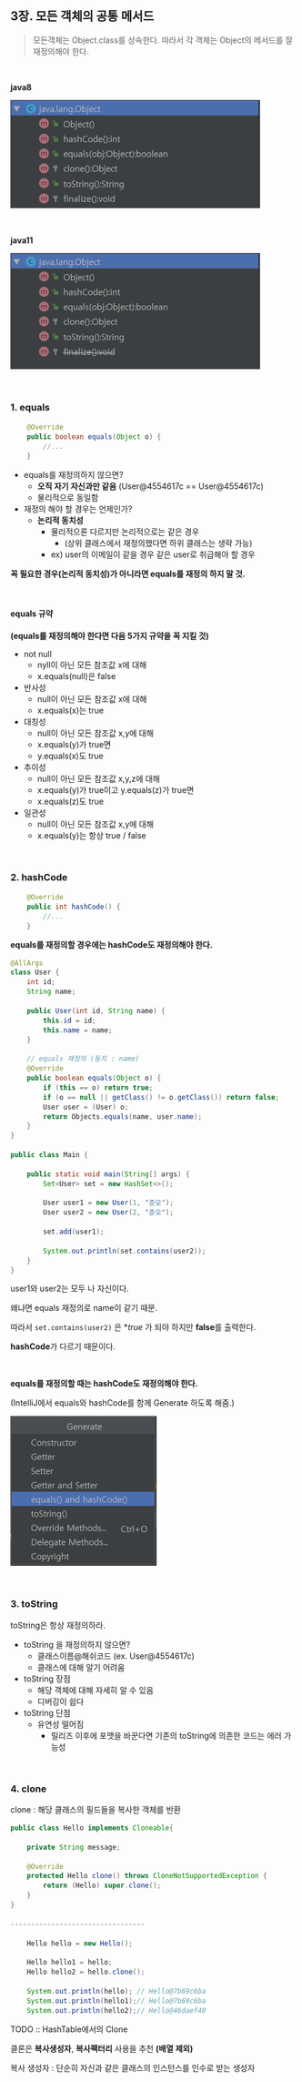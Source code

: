 
## 3장. 모든 객체의 공통 메서드

> 모든객체는 Object.class를 상속한다. 따라서 각 객체는 Object의 메서드를 잘 재정의해야 한다.

&nbsp;

**java8**

![](./assets/part03/object-java8.PNG)

&nbsp;

**java11**

![](./assets/part03/object-java11.PNG)




&nbsp;

### 1. equals

```java
    @Override
    public boolean equals(Object o) {
        //...
    }
```

- equals를 재정의하지 않으면?
    + **오직 자기 자신과만 같음** (User@4554617c == User@4554617c)
    + 물리적으로 동일함
- 재정의 해야 할 경우는 언제인가?
    + **논리적 동치성**
        * 물리적으론 다르지만 논리적으로는 같은 경우
            - (상위 클래스에서 재정의했다면 하위 클래스는 생략 가능)
        * ex) user의 이메일이 같을 경우 같은 user로 취급해야 할 경우

**꼭 필요한 경우(논리적 동치성)가 아니라면 equals를 재정의 하지 말 것.**

&nbsp;

#### equals 규약

**(equals를 재정의해야 한다면 다음 5가지 규약을 꼭 지킬 것)**

- not null
    + nyll이 아닌 모든 참조값 x에 대해
    + x.equals(null)은 false
- 반사성
    + null이 아닌 모든 참조값 x에 대해 
    + x.equals(x)는 true
- 대칭성
    + null이 아닌 모든 참조값 x,y에 대해 
    + x.equals(y)가 true면 
    + y.equals(x)도 true
- 추이성
    + null이 아닌 모든 참조값 x,y,z에 대해
    + x.equals(y)가 true이고 y.equals(z)가 true면 
    + x.equals(z)도 true
- 일관성
    + null이 아닌 모든 참조값 x,y에 대해
    + x.equals(y)는 항상 true / false

&nbsp;
&nbsp;

### 2. hashCode

```java
    @Override
    public int hashCode() {
        //...
    }
```

**equals를 재정의할 경우에는 hashCode도 재정의해야 한다.**

```java
@AllArgs
class User {
    int id;
    String name;

    public User(int id, String name) {
        this.id = id;
        this.name = name;
    }

    // equals 재정의 (동치 : name)
    @Override
    public boolean equals(Object o) {
        if (this == o) return true;
        if (o == null || getClass() != o.getClass()) return false;
        User user = (User) o;
        return Objects.equals(name, user.name);
    }
}

public class Main {

    public static void main(String[] args) {
        Set<User> set = new HashSet<>();

        User user1 = new User(1, "준오");
        User user2 = new User(2, "준오");

        set.add(user1);

        System.out.println(set.contains(user2));    
    }
}
```

user1와 user2는 모두 나 자신이다.

왜냐면 equals 재정의로 name이 같기 때문.

따라서 `set.contains(user2)` 은 **true* 가 되야 하지만 **false**를 출력한다.

**hashCode**가 다르기 때문이다.

&nbsp;

**equals를 재정의할 때는 hashCode도 재정의해야 한다.**

(IntelliJ에서 equals와 hashCode를 함께 Generate 하도록 해줌.)

![](./assets/part03/generate.PNG)

&nbsp;
&nbsp;

### 3. toString

toString은 항상 재정의하라.

- toString 을 재정의하지 않으면?
    + 클래스이름@해쉬코드 (ex. User@4554617c)
    + 클래스에 대해 알기 어려움
- toString 장점
    + 해당 객체에 대해 자세히 알 수 있음
    + 디버깅이 쉽다
- toString 단점
    + 유연성 떨어짐
        * 릴리즈 이후에 포맷을 바꾼다면 기존의 toString에 의존한 코드는 에러 가능성

&nbsp;
&nbsp;

### 4. clone

clone : 해당 클래스의 필드들을 복사한 객체를 반환

```java
public class Hello implements Cloneable{

    private String message;

    @Override
    protected Hello clone() throws CloneNotSupportedException {
        return (Hello) super.clone();
    }
}

---------------------------------

    Hello hello = new Hello();

    Hello hello1 = hello;
    Hello hello2 = hello.clone();

    System.out.println(hello); // Hello@7b69c6ba
    System.out.println(hello1);// Hello@7b69c6ba
    System.out.println(hello2);// Hello@46daef40

```

TODO :: HashTable에서의 Clone

클론은 **복사생성자**, **복사팩터리** 사용을 추천 **(배열 제외)**

복사 생성자 : 단순히 자신과 같은 클래스의 인스턴스를 인수로 받는 생성자

